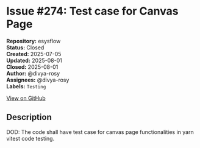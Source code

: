 # Issue #274: Test case for Canvas Page

**Repository:** esysflow  
**Status:** Closed  
**Created:** 2025-07-05  
**Updated:** 2025-08-01  
**Closed:** 2025-08-01  
**Author:** @divya-rosy  
**Assignees:** @divya-rosy  
**Labels:** `Testing`  

[View on GitHub](https://github.com/Simtestlab/esysflow/issues/274)

## Description

DOD: The code shall have test case for  canvas page functionalities in yarn vitest code testing.

